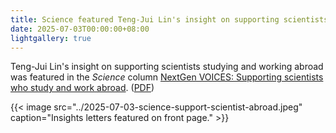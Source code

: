 ```yaml
---
title: Science featured Teng-Jui Lin's insight on supporting scientists studying and working abroad.
date: 2025-07-03T00:00:00+08:00
lightgallery: true
---
```


Teng-Jui Lin's insight on supporting scientists studying and working abroad was featured in the *Science* column [NextGen VOICES: Supporting scientists who study and work abroad](https://www.science.org/doi/10.1126/science.aea0626). ([PDF](../2025-07-03-science-support-scientist-abroad.pdf))

{{< image src="../2025-07-03-science-support-scientist-abroad.jpeg" caption="Insights letters featured on front page." >}}
